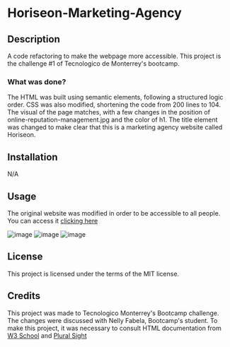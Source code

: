 # Horiseon-Marketing-Agency

## Description

A code refactoring to make the webpage more accessible. This project is the challenge #1 of Tecnologico de Monterrey's bootcamp.

### What was done?

The HTML was built using semantic elements, following a structured logic order. CSS was also modified, shortening the code from 200 lines to 104.
The visual of the page matches, with a few changes in the position of online-reputation-management.jpg and the color of h1.
The title element was changed to make clear that this is a marketing agency website called Horiseon.


## Installation

N/A

## Usage

The original website was modified in order to be accessible to all people. You can access it [clicking here](https://1alyciaoliveira.github.io/Horiseon-Marketing-Agency/)

![image](https://user-images.githubusercontent.com/108914238/224193790-1df0eaed-9193-4073-a36e-7339d1fb66c3.png)
![image](https://user-images.githubusercontent.com/108914238/224193870-892e7f95-9890-4f59-bde6-7cfff89b66e6.png)
![image](https://user-images.githubusercontent.com/108914238/224193969-10a316d1-916f-4477-858f-de542f130490.png)


## License

This project is licensed under the terms of the MIT license.

## Credits

This project was made to Tecnologico Monterrey's Bootcamp challenge. 
The changes were discussed with Nelly Fabela, Bootcamp's student. 
To make this project, it was necessary to consult HTML documentation from [W3 School](https://www.w3schools.com/html/html5_semantic_elements.asp) and [Plural Sight](https://www.pluralsight.com/guides/semantic-html)
